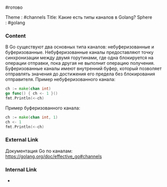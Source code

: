 #готово 

Theme : #channels
Title: Какие есть типы каналов в Golang?
Sphere : #golang

### Content

В Go существуют два основных типа каналов: небуферизованные и буферизованные. Небуферизованные каналы предоставляют точку синхронизации между двумя горутинами, где одна блокируется на операции отправки, пока другая не выполнит операцию получения. Буферизованные каналы имеют внутренний буфер, который позволяет отправлять значения до достижения его предела без блокирования отправителя. Пример небуферизованного канала:

```go
ch := make(chan int)
go func() { ch <- 1 }()
fmt.Println(<-ch)
```

Пример буферизованного канала:

```go
ch := make(chan int, 1)
ch <- 1
fmt.Println(<-ch)
```

### External Link

Документация Go по каналам: https://golang.org/doc/effective_go#channels

### Internal Link

- 